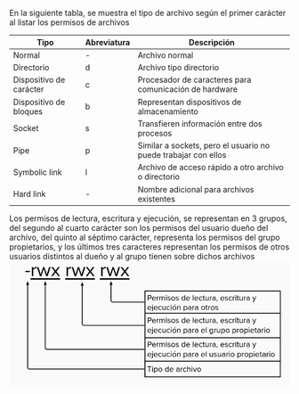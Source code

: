 En la siguiente tabla, se muestra el tipo de archivo según el primer carácter al listar los permisos de archivos

Tipo | Abreviatura | Descripción
---- | --- | ---
Normal | - | Archivo normal
Directorio | d | Archivo tipo directorio
Dispositivo de carácter | c | Procesador de caracteres para comunicación de hardware
Dispositivo de bloques | b | Representan dispositivos de almacenamiento
Socket | s | Transfieren información entre dos procesos
Pipe | p | Similar a sockets, pero el usuario no puede trabajar con ellos
Symbolic link | l | Archivo de acceso rápido a otro archivo o directorio
Hard link | - | Nombre adicional para archivos existentes


Los permisos de lectura, escritura y ejecución, se representan en 3 grupos, del segundo al cuarto carácter son los permisos del usuario dueño del archivo, del quinto al séptimo carácter, representa los permisos del grupo propietarios, y los últimos tres caracteres representan los permisos de otros usuarios distintos al dueño y al grupo tienen sobre dichos archivos
![HFD](https://raw.githubusercontent.com/Fx62/Katacoda-scenario/main/Images/privileges/rwx.png)
